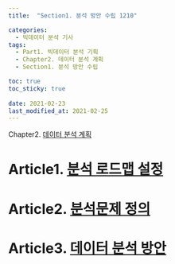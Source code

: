 ```yaml
---
title:  "Section1. 분석 방안 수립 1210"

categories: 
  - 빅데이터 분석 기사
tags: 
  - Part1. 빅데이터 분석 기획
  - Chapter2. 데이터 분석 계획
  - Section1. 분석 방안 수립

toc: true
toc_sticky: true
 
date: 2021-02-23
last_modified_at: 2021-02-25
---
```


Chapter2. [데이터 분석 계획]()

# Article1. [분석 로드맵 설정]()

# Article2. [분석문제 정의]()

# Article3. [데이터 분석 방안]()

